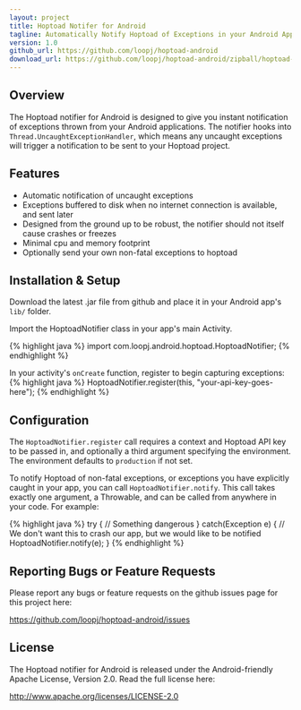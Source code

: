 ```yaml
---
layout: project
title: Hoptoad Notifer for Android
tagline: Automatically Notify Hoptoad of Exceptions in your Android App
version: 1.0
github_url: https://github.com/loopj/hoptoad-android
download_url: https://github.com/loopj/hoptoad-android/zipball/hoptoad-android-1.0
---
```



Overview
--------
The Hoptoad notifier for Android is designed to give you instant notification
of exceptions thrown from your Android applications. The notifier hooks into
`Thread.UncaughtExceptionHandler`, which means any uncaught exceptions will
trigger a notification to be sent to your Hoptoad project.


Features
--------
- Automatic notification of uncaught exceptions
- Exceptions buffered to disk when no internet connection is available, and sent later
- Designed from the ground up to be robust, the notifier should not itself cause crashes or
  freezes
- Minimal cpu and memory footprint
- Optionally send your own non-fatal exceptions to hoptoad


Installation & Setup
--------------------
Download the latest .jar file from github and place it in your Android app's
`lib/` folder.

Import the HoptoadNotifier class in your app's main Activity.

{% highlight java %}
import com.loopj.android.hoptoad.HoptoadNotifier;
{% endhighlight %}

In your activity's `onCreate` function, register to begin capturing exceptions:
{% highlight java %}
HoptoadNotifier.register(this, "your-api-key-goes-here");
{% endhighlight %}


Configuration
-------------
The `HoptoadNotifier.register` call requires a context and Hoptoad API key to
be passed in, and optionally a third argument specifying the environment.
The environment defaults to `production` if not set.

To notify Hoptoad of non-fatal exceptions, or exceptions you have explicitly
caught in your app, you can call `HoptoadNotifier.notify`. This call takes
exactly one argument, a Throwable, and can be called from anywhere in your
code. For example:

{% highlight java %}
try {
    // Something dangerous
} catch(Exception e) {
    // We don't want this to crash our app, but we would like to be notified
    HoptoadNotifier.notify(e);
}
{% endhighlight %}


Reporting Bugs or Feature Requests
----------------------------------
Please report any bugs or feature requests on the github issues page for this
project here:

<https://github.com/loopj/hoptoad-android/issues>


License
-------
The Hoptoad notifier for Android is released under the Android-friendly
Apache License, Version 2.0. Read the full license here:

<http://www.apache.org/licenses/LICENSE-2.0>
